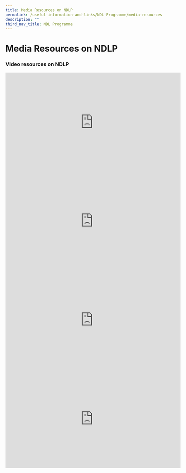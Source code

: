 ```yaml
---
title: Media Resources on NDLP
permalink: /useful-information-and-links/NDL-Programme/media-resources-on-ndlp
description: ""
third_nav_title: NDL Programme
---
```

# **Media Resources on NDLP**

### Video resources on NDLP

<iframe width="560" height="315" src="https://www.youtube.com/embed/3FKftVAU4eI" title="YouTube video player" frameborder="0" allow="accelerometer; autoplay; clipboard-write; encrypted-media; gyroscope; picture-in-picture" allowfullscreen></iframe>

<iframe width="560" height="315" src="https://www.youtube.com/embed/fsv_Lr4WHSk" title="YouTube video player" frameborder="0" allow="accelerometer; autoplay; clipboard-write; encrypted-media; gyroscope; picture-in-picture" allowfullscreen></iframe>

<iframe width="560" height="315" src="https://www.youtube.com/embed/-TCnHCORdYc" title="YouTube video player" frameborder="0" allow="accelerometer; autoplay; clipboard-write; encrypted-media; gyroscope; picture-in-picture" allowfullscreen></iframe>

<iframe width="560" height="315" src="https://www.youtube.com/embed/atVkNBXMVnY" title="YouTube video player" frameborder="0" allow="accelerometer; autoplay; clipboard-write; encrypted-media; gyroscope; picture-in-picture" allowfullscreen></iframe>